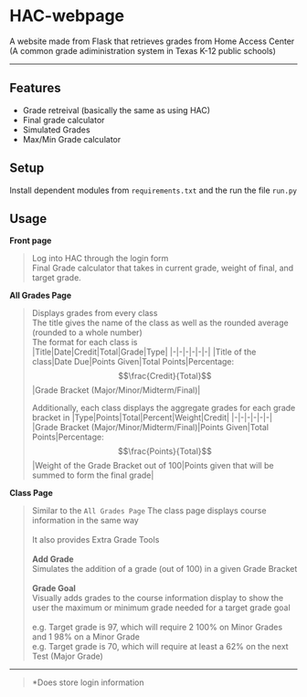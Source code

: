 # HAC-webpage

A website made from Flask that retrieves grades from Home Access Center (A common grade adiministration system in Texas K-12 public schools)
***
## Features

* Grade retreival (basically the same as using HAC)
* Final grade calculator
* Simulated Grades
* Max/Min Grade calculator

## Setup

Install dependent modules from `requirements.txt` and the run the file `run.py`

## Usage

**Front page**
> Log into HAC through the login form <br>
> Final Grade calculator that takes in current grade, weight of final, and target grade.

**All Grades Page**
> Displays grades from every class <br>
> The title gives the name of the class as well as the rounded average (rounded to a whole number) <br>
> The format for each class is <br>
> |Title|Date|Credit|Total|Grade|Type|
> |-|-|-|-|-|-|
> |Title of the class|Date Due|Points Given|Total Points|Percentage:  $$\frac{Credit}{Total}$$|Grade Bracket (Major/Minor/Midterm/Final)| 
>
> Additionally, each class displays the aggregate grades for each grade bracket in
> |Type|Points|Total|Percent|Weight|Credit|
> |-|-|-|-|-|-|
> |Grade Bracket (Major/Minor/Midterm/Final)|Points Given|Total Points|Percentage:  $$\frac{Points}{Total}$$|Weight of the Grade Bracket out of 100|Points given that will be summed to form the final grade| 

**Class Page**

> Similar to the `All Grades Page` The class page displays course information in the same way <br><br>
> It also provides Extra Grade Tools <br><br>
> **Add Grade** <br>
> Simulates the addition of a grade (out of 100) in a given Grade Bracket <br><br>
> **Grade Goal** <br>
> Visually adds grades to the course information display to show the user the maximum or minimum grade needed for a target grade goal<br><br>
> e.g. Target grade is 97, which will require 2 100% on Minor Grades and 1 98% on a Minor Grade <br>
> e.g. Target grade is 70, which will require at least a 62% on the next Test (Major Grade)
***
> *Does store login information